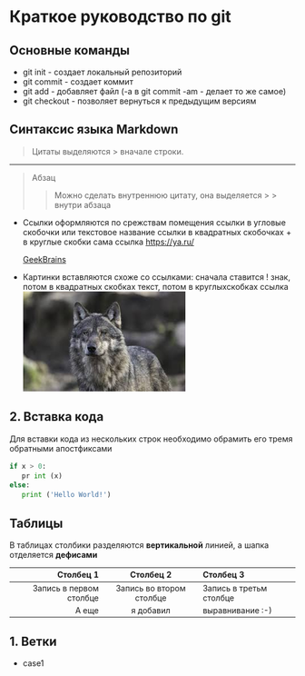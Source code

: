 # Краткое руководство по git

## Основные команды

* git init - создает локальный репозиторий
* git commit - создает коммит
* git add - добавляет файл (-а в git commit -am - делает то же самое)
* git checkout - позволяет вернуться к предыдущим версиям

## Синтаксис языка Markdown

> Цитаты выделяются > вначале строки.
---
> Абзац
> > Можно сделать внутреннюю цитату, она выделяется > > внутри абзаца

* Ссылки оформляются по срежствам помещения ссылки в угловые скобочки или текстовое название ссылки в квадратных скобочках + в круглые скобки сама ссылка
<https://ya.ru/>

    [GeekBrains](https://gb.ru/)
* Картинки вставляются схоже со ссылками: сначала ставится ! знак, потом в квадратных скобках текст, потом в круглыхскобках ссылка
    ![Wolf](Images\Wolf.jpg)

## 2. Вставка кода

Для вставки кода из нескольких строк необходимо обрамить его тремя обратными апостфиксами

 ```python
 if x > 0:
    pr int (x)
else:
    print ('Hello World!')
 ```

## Таблицы

В таблицах столбики разделяются **вертикальной** линией, а шапка отделяется **дефисами**

|Столбец 1 | Столбец 2 | Столбец 3|
|-:|:----:|:--|
|Запись в первом столбце| Запись во втором столбце| Запись в третьм столбце|
|А еще|я добавил|выравнивание :-)|


## 1. Ветки
* case1